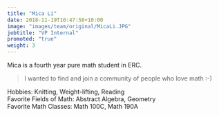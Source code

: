 ```yaml
---
title: "Mica Li"
date: 2018-11-19T10:47:58+10:00
image: "images/team/original/MicaLi.JPG"
jobtitle: "VP Internal"
promoted: "true"
weight: 3
---
```


Mica is a fourth year pure math student in ERC. 

>I wanted to find and join a community of people who love math :-)

Hobbies: Knitting, Weight-lifting, Reading <br /> 
Favorite Fields of Math: Abstract Algebra, Geometry <br /> 
Favorite Math Classes: Math 100C, Math 190A
